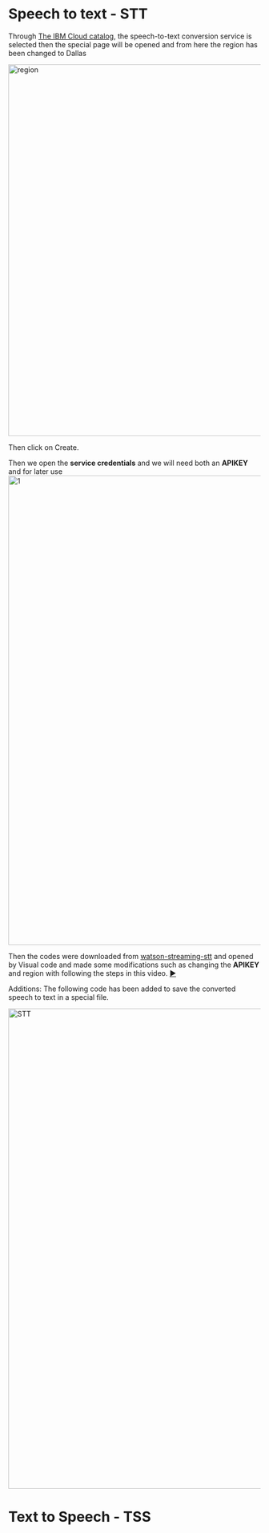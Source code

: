 # Speech to text - STT
 Through [The IBM Cloud catalog](https://cloud.ibm.com/catalog), the speech-to-text conversion service is selected then the special page will be opened and from here the region has been changed to Dallas <br>


<img width="743" alt="region" src="https://user-images.githubusercontent.com/52053143/127054230-6baa36ee-ba39-4ff5-883a-83318f2091fc.png">



<br>

 Then click on Create.





Then we open the **service credentials** and we will need both an **APIKEY** and   for later use
<img width="938" alt="1" src="https://user-images.githubusercontent.com/52053143/127054262-efa3ec9f-7380-43cb-97c5-e48008f558aa.png">
<br>

Then the codes were downloaded from 
[watson-streaming-stt](https://github.com/IBM/watson-streaming-stt) and opened by Visual code and made some modifications such as changing the **APIKEY** and region with following the steps in this video.   [▶](https://www.youtube.com/watch?v=YCyuZM454_I) 




Additions: The following code has been added to save the converted speech to text in a special file.

<img width="960" alt="STT" src="https://user-images.githubusercontent.com/52053143/127054334-46a312b1-3c46-4f0a-91b7-e30ed6476a4d.png">


   



# Text to Speech - TSS
